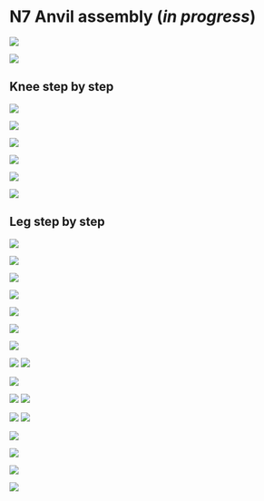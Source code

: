 # N7 Anvil assembly (*in progress*)

![](doc/img/assembly/n7/N7_knee.gif)

![](doc/img/assembly/n7/N7.gif)

## Knee step by step

![](doc/img/assembly/n7/n0-1.png)

![](doc/img/assembly/n7/n0-2.png)

![](doc/img/assembly/n7/n0-3.png)

![](doc/img/assembly/n7/n0-4.png)

![](doc/img/assembly/n7/n0-5.png)

![](doc/img/assembly/n7/n0-6.png)

## Leg step by step

![](doc/img/assembly/n7/n1.png)

![](doc/img/assembly/n7/n2.png)

![](doc/img/assembly/n7/n3.png)

![](doc/img/assembly/n7/n4.png)

![](doc/img/assembly/n7/n5.png)

![](doc/img/assembly/n7/n6.png)

![](doc/img/assembly/n7/n7.png)

![](doc/img/assembly/n7/n8.png)
![](doc/img/assembly/n7/n8-1.png)

![](doc/img/assembly/n7/n9.png)

![](doc/img/assembly/n7/n10.png)
![](doc/img/assembly/n7/n10-1.png)

![](doc/img/assembly/n7/n11.png)
![](doc/img/assembly/n7/n11-1.png)

![](doc/img/assembly/n7/n12.png)

![](doc/img/assembly/n7/n13.png)

![](doc/img/assembly/n7/n14.png)

![](doc/img/assembly/n7/n15.png)

